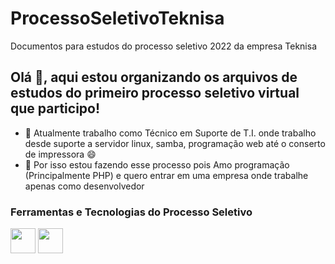 # ProcessoSeletivoTeknisa
Documentos para estudos do processo seletivo 2022 da empresa Teknisa

## Olá 👋, aqui estou organizando os arquivos de estudos do primeiro processo seletivo virtual que participo! 

- 🔭 Atualmente trabalho como Técnico em Suporte de T.I. onde trabalho desde suporte a servidor linux, samba, programação web até o conserto de impressora 😄
- 🌱 Por isso estou fazendo esse processo pois Amo programação (Principalmente PHP) e quero entrar em uma empresa onde trabalhe apenas como desenvolvedor


### Ferramentas e Tecnologias do Processo Seletivo

<img src="https://cdn.jsdelivr.net/gh/devicons/devicon/icons/figma/figma-original.svg" width="40" height="40"/>
<img src="https://cdn.jsdelivr.net/gh/devicons/devicon/icons/git/git-original.svg" width="40" height="40"/>

